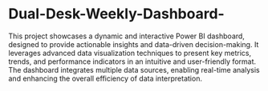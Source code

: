 # Dual-Desk-Weekly-Dashboard-

This project showcases a dynamic and interactive Power BI dashboard, designed to provide actionable insights and data-driven decision-making. It leverages advanced data visualization techniques to present key metrics, trends, and performance indicators in an intuitive and user-friendly format. The dashboard integrates multiple data sources, enabling real-time analysis and enhancing the overall efficiency of data interpretation.
